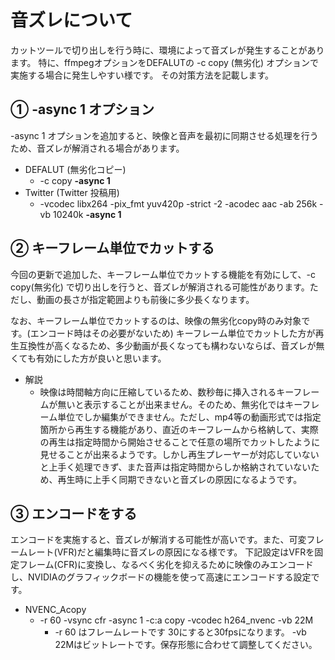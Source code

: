# 音ズレについて
カットツールで切り出しを行う時に、環境によって音ズレが発生することがあります。
特に、ffmpegオプションをDEFALUTの -c copy (無劣化) オプションで実施する場合に発生しやすい様です。
その対策方法を記載します。

## ① -async 1 オプション
-async 1 オプションを追加すると、映像と音声を最初に同期させる処理を行うため、音ズレが解消される場合があります。
- DEFALUT (無劣化コピー)
   -  -c copy **-async 1**
- Twitter (Twitter 投稿用)
   - -vcodec libx264 -pix_fmt yuv420p -strict -2 -acodec aac -ab 256k -vb 10240k **-async 1**

## ② キーフレーム単位でカットする
今回の更新で追加した、キーフレーム単位でカットする機能を有効にして、-c copy(無劣化) で切り出しを行うと、音ズレが解消される可能性があります。ただし、動画の長さが指定範囲よりも前後に多少長くなります。

なお、キーフレーム単位でカットするのは、映像の無劣化copy時のみ対象です。(エンコード時はその必要がないため)
キーフレーム単位でカットした方が再生互換性が高くなるため、多少動画が長くなっても構わないならば、音ズレが無くても有効にした方が良いと思います。

- 解説
   - 映像は時間軸方向に圧縮しているため、数秒毎に挿入されるキーフレームが無いと表示することが出来ません。そのため、無劣化ではキーフレーム単位でしか編集ができません。ただし、mp4等の動画形式では指定箇所から再生する機能があり、直近のキーフレームから格納して、実際の再生は指定時間から開始させることで任意の場所でカットしたように見せることが出来るようです。しかし再生プレーヤーが対応していないと上手く処理できず、また音声は指定時間からしか格納されていないため、再生時に上手く同期できないと音ズレの原因になるようです。

## ③ エンコードをする
エンコードを実施すると、音ズレが解消する可能性が高いです。また、可変フレームレート(VFR)だと編集時に音ズレの原因になる様です。
下記設定はVFRを固定フレーム(CFR)に変換し、なるべく劣化を抑えるために映像のみエンコードし、NVIDIAのグラフィックボードの機能を使って高速にエンコードする設定です。
- NVENC_Acopy
  -  -r 60 -vsync cfr -async 1 -c:a copy -vcodec h264_nvenc -vb 22M
        - -r 60 はフレームレートです 30にすると30fpsになります。 -vb 22Mはビットレートです。保存形態に合わせて調整してください。
